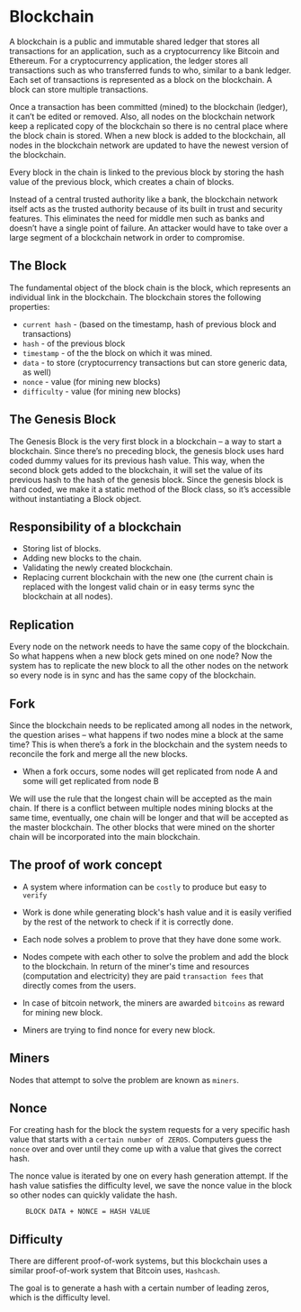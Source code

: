 # Blockchain

A blockchain is a public and immutable shared ledger that stores all transactions for an application, such as a cryptocurrency like Bitcoin and Ethereum. For a cryptocurrency application, the ledger stores all transactions such as who transferred funds to who, similar to a bank ledger. Each set of transactions is represented as a block on the blockchain. A block can store multiple transactions.

Once a transaction has been committed (mined) to the blockchain (ledger), it can’t be edited or removed. Also, all nodes on the blockchain network keep a replicated copy of the blockchain so there is no central place where the block chain is stored. When a new block is added to the blockchain, all nodes in the blockchain network are updated to have the newest version of the blockchain.

Every block in the chain is linked to the previous block by storing the hash value of the previous block, which creates a chain of blocks.

Instead of a central trusted authority like a bank, the blockchain network itself acts as the trusted authority because of its built in trust and security features. This eliminates the need for middle men such as banks and doesn’t have a single point of failure. An attacker would have to take over a large segment of a blockchain network in order to compromise.


## The Block

The fundamental object of the block chain is the block, which represents an individual link in the blockchain. The blockchain stores the following properties:

 - ```current hash``` - (based on the timestamp, hash of previous block and transactions)
 - ```hash``` - of the previous block
 - ```timestamp``` - of the the block on which it was mined.
 - ```data``` - to store (cryptocurrency transactions but can store generic data, as well)
 - ```nonce``` - value (for mining new blocks)
 - ```difficulty``` - value (for mining new blocks)

## The Genesis Block

The Genesis Block is the very first block in a blockchain – a way to start a blockchain. Since there’s no preceding block, the genesis block uses hard coded dummy values for its previous hash value. This way, when the second block gets added to the blockchain, it will set the value of its previous hash to the hash of the genesis block. Since the genesis block is hard coded, we make it a static method of the Block class, so it’s accessible without instantiating a Block object.

## Responsibility of a blockchain

* Storing list of blocks.
* Adding new blocks to the chain.
* Validating the newly created blockchain.
* Replacing current blockchain with the new one (the current chain is replaced with the longest valid chain or in easy terms sync the blockchain at all nodes).

## Replication

Every node on the network needs to have the same copy of the blockchain. So what happens when a new block gets mined on one node? Now the system has to replicate the new block to all the other nodes on the network so every node is in sync and has the same copy of the blockchain.

## Fork

Since the blockchain needs to be replicated among all nodes in the network, the question arises – what happens if two nodes mine a block at the same time? This is when there’s a fork in the blockchain and the system needs to reconcile the fork and merge all the new blocks.

* When a fork occurs, some nodes will get replicated from node A and some will get replicated from node B

We will use the rule that the longest chain will be accepted as the main chain. If there is a conflict between multiple nodes mining blocks at the same time, eventually, one chain will be longer and that will be accepted as the master blockchain. The other blocks that were mined on the shorter chain will be incorporated into the main blockchain.

## The proof of work concept

* A system where information can be `costly` to produce but easy to `verify`

* Work is done while generating block's hash value and it is easily verified by the rest of the network to check if it is correctly done.

* Each node solves a problem to prove that they have done some work.


* Nodes compete with each other to solve the problem and add the block to the blockchain. In return of the miner's time and resources (computation and electricity) they are paid ```transaction fees``` that directly comes from the users.

* In case of bitcoin network, the miners are awarded `bitcoins` as reward for mining new block.

* Miners are trying to find nonce for every new block.

## Miners

Nodes that attempt to solve the problem are known as `miners`.

## Nonce

For creating hash for the block the system requests for a very specific hash value that starts with a `certain number of ZEROS`. Computers guess the `nonce` over and over until they come up with a value that gives the correct hash.

The nonce value is iterated by one on every hash generation attempt. If the hash value satisfies the difficulty level, we save the nonce value in the block so other nodes can quickly validate the hash.
```
    BLOCK DATA + NONCE = HASH VALUE
```

## Difficulty

There are different proof-of-work systems, but this blockchain uses a similar proof-of-work system that Bitcoin uses, ```Hashcash```. 

The goal is to generate a hash with a certain number of leading zeros, which is the difficulty level.